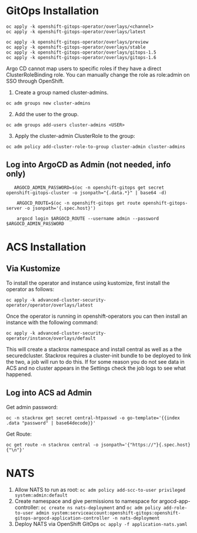 # GitOps Installation
```
oc apply -k openshift-gitops-operator/overlays/<channel>
oc apply -k openshift-gitops-operator/overlays/latest

oc apply -k openshift-gitops-operator/overlays/preview
oc apply -k openshift-gitops-operator/overlays/stable
oc apply -k openshift-gitops-operator/overlays/gitops-1.5
oc apply -k openshift-gitops-operator/overlays/gitops-1.6
```

Argo CD cannot map users to specific roles if they have a direct ClusterRoleBinding role. You can manually change the role as role:admin on SSO through OpenShift.

1. Create a group named cluster-admins.
```
oc adm groups new cluster-admins
```

2. Add the user to the group.
```
oc adm groups add-users cluster-admins <USER>
```

3. Apply the cluster-admin ClusterRole to the group:

```
oc adm policy add-cluster-role-to-group cluster-admin cluster-admins
```

## Log into ArgoCD as Admin (not needed, info only)
```
   ARGOCD_ADMIN_PASSWORD=$(oc -n openshift-gitops get secret openshift-gitops-cluster -o jsonpath="{.data.*}" | base64 -d)

    ARGOCD_ROUTE=$(oc -n openshift-gitops get route openshift-gitops-server -o jsonpath='{.spec.host}')

    argocd login $ARGOCD_ROUTE --username admin --password $ARGOCD_ADMIN_PASSWORD
```

# ACS Installation

## Via Kustomize
To install the operator and instance using kustomize, first install the operator as follows:
```
oc apply -k advanced-cluster-security-operator/operator/overlays/latest
```

Once the operator is running in openshift-operators you can then install an instance with the following command:

```
oc apply -k advanced-cluster-security-operator/instance/overlays/default
```

This will create a stackrox namespace and install central as well as a the securedcluster. Stackrox requires a cluster-init bundle to be deployed to link the two, a job will run to do this. If for some reason you do not see data in ACS and no cluster appears in the Settings check the job logs to see what happened.

## Log into ACS ad Admin

Get admin password:
```
oc -n stackrox get secret central-htpasswd -o go-template='{{index .data "password" | base64decode}}'
```

Get Route:
```
oc get route -n stackrox central -o jsonpath='{"https://"}{.spec.host}{"\n"}'
```

# NATS
1. Allow NATS to run as root: `oc adm policy add-scc-to-user privileged system:admin:default`
2. Create namespace and give permissions to namespace for argocd-app-controller: `oc create ns nats-deployment` and  `oc adm policy add-role-to-user admin system:serviceaccount:openshift-gitops:openshift-gitops-argocd-application-controller -n nats-deployment`
3. Deploy NATS via OpenShift GitOps `oc apply -f application-nats.yaml`

